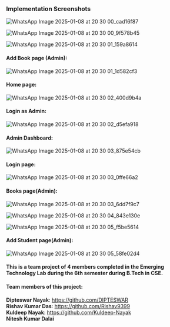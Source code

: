 ### Implementation Screenshots

![WhatsApp Image 2025-01-08 at 20 30 00_cad16f87](https://github.com/user-attachments/assets/42d2bee0-5c80-4ca3-8ba1-751a925efcee)

![WhatsApp Image 2025-01-08 at 20 30 00_9f578b45](https://github.com/user-attachments/assets/846b17f0-a209-410b-9142-c6ca4d774582)

![WhatsApp Image 2025-01-08 at 20 30 01_159a8614](https://github.com/user-attachments/assets/c3f5a322-af9e-4dc0-af84-a384c8048bf2)

#### Add Book page (Admin):

![WhatsApp Image 2025-01-08 at 20 30 01_1d582cf3](https://github.com/user-attachments/assets/6573ca9d-68f4-41d3-ab98-7e9a52c30476)

#### Home page: 

![WhatsApp Image 2025-01-08 at 20 30 02_400d9b4a](https://github.com/user-attachments/assets/d3503c49-968e-4ab7-9e88-d77258a43b40)

#### Login as Admin:

![WhatsApp Image 2025-01-08 at 20 30 02_d5efa918](https://github.com/user-attachments/assets/c993d741-16e6-4924-90a4-a1402e497e85)

#### Admin Dashboard:

![WhatsApp Image 2025-01-08 at 20 30 03_875e54cb](https://github.com/user-attachments/assets/defae175-c8db-4cc6-9be3-5bebbfcafcc5)

#### Login page: 

![WhatsApp Image 2025-01-08 at 20 30 03_0ffe66a2](https://github.com/user-attachments/assets/b98de881-0e02-4572-97f9-1e90269460c8)

#### Books page(Admin):

![WhatsApp Image 2025-01-08 at 20 30 03_6dd7f9c7](https://github.com/user-attachments/assets/a3e3127a-8e9a-4b11-8821-def7ebcbad16)

![WhatsApp Image 2025-01-08 at 20 30 04_843e130e](https://github.com/user-attachments/assets/cd371264-eaf7-4632-9478-d9802152a61a)

![WhatsApp Image 2025-01-08 at 20 30 05_f5be5614](https://github.com/user-attachments/assets/8b53be5a-949b-47f2-9aa1-50b4a95ba96e)

#### Add Student page(Admin):

![WhatsApp Image 2025-01-08 at 20 30 05_58fe02d4](https://github.com/user-attachments/assets/7272590f-06c0-4efd-91b7-d1c82dc2e423)

#### This is a team project of 4 members completed in the Emerging Technology Lab during the 6th semester during B.Tech in CSE.
#### Team members of this project:
**Dipteswar Nayak**: https://github.com/DIPTESWAR  
**Rishav Kumar Das**: https://github.com/Rishav9399  
**Kuldeep Nayak**: https://github.com/Kuldeep-Nayak  
**Nitesh Kumar Dalai**
